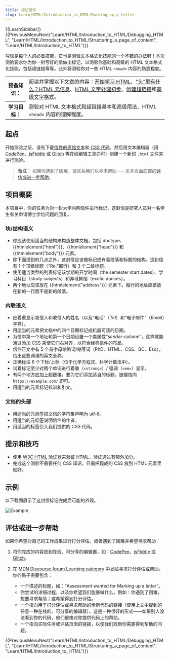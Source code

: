 ```yaml
---
title: 标记信件
slug: Learn/HTML/Introduction_to_HTML/Marking_up_a_letter
---
```


{{LearnSidebar}}{{PreviousMenuNext("Learn/HTML/Introduction_to_HTML/Debugging_HTML", "Learn/HTML/Introduction_to_HTML/Structuring_a_page_of_content", "Learn/HTML/Introduction_to_HTML")}}

写信是每个人的必备技能，它也是测验文本格式化技能的一个不错的办法呀！本次测验要求你为你一封写好的信做出标记，以测验你基础和高级的 HTML 文本格式化技能，包括超链接等等。此外将测验你对一些 HTML `<head>` 内容的熟悉程度。

<table>
 <tbody>
  <tr>
   <th scope="row">预备知识：</th>
   <td>阅读并掌握以下文章的内容：<a href="/zh-CN/docs/Learn/HTML/Introduction_to_HTML/Getting_started">开始学习 HTML</a>、<a href="/zh-CN/docs/learn/HTML/Introduction_to_HTML/The_head_metadata_in_HTML">“头”里有什么？HTML 元信息</a>、<a href="/zh-CN/docs/learn/HTML/Introduction_to_HTML/HTML_text_fundamentals">HTML 文字处理初步</a>、<a href="/zh-CN/docs/Learn/HTML/Introduction_to_HTML/Creating_hyperlinks">创建超链接</a>和<a href="/zh-CN/docs/Learn/HTML/Introduction_to_HTML/Advanced_text_formatting">高级文字格式</a>。</td>
  </tr>
  <tr>
   <th scope="row">学习目标：</th>
   <td>测验对 HTML 文本格式和超链接基本和高级用法、HTML <code>&lt;head&gt;</code> 内容的理解程度。</td>
  </tr>
 </tbody>
</table>

## 起点

开始测验之前，请先下载[信件的原始文本](https://github.com/mdn/learning-area/blob/main/html/introduction-to-html/marking-up-a-letter-start/letter-text.txt)和 [CSS 代码](https://github.com/mdn/learning-area/blob/main/html/introduction-to-html/marking-up-a-letter-start/css.txt)。然后用文本编辑器（用 [CodePen](https://codepen.io/)、[jsFiddle](https://jsfiddle.net/) 或 [Glitch](https://glitch.com/) 等在线编辑工具亦可）创建一个新的 `.html` 文件来进行测验。

> **备注：** 如果你遇到了困难，请联系我们以寻求帮助——见本页面底部的[评估或进一步帮助](#评估或进一步帮助)。

## 项目概要

本项目中，你的任务为对一封大学内网信件进行标记，这封信是研究人员对一名学生有关申请博士学位问题的回复。

### 块/结构语义

- 你应该使用适当的结构来构造整体文档，包括 doctype、{{htmlelement("html")}}、{{htmlelement("head")}} 和 {{htmlelement("body")}} 元素。
- 除下面提到的几点之外，这封信应该被标记成有着段落和标题的结构。这封信有 1 个顶级标题（“Re:”那行）和 3 个二级标题。
- 使用适当类型的列表标记该学期的开学时间（the semester start dates）、学习科目（study subjects）和异域舞蹈（exotic dances）。
- 两个地址应该放在 {{htmlelement("address")}} 元素下。每行的地址应该放在新的一行而不是新的段落。

### 内联语义

- 应着重显示发信人和收信人的姓名（以及“电话”（_Tel_）和“电子邮件”（_Email_）字样）。
- 用适当的元素把文档中的四个日期标记成机器可读的日期。
- 为信中第一个地址和第一个日期设置一个类属性“_sender-column_”，这样就能通过添加 CSS 来使它们右对齐，以符合经典信件的布局。
- 信件正文中有 5 个首字母缩略词/缩写词（PhD、HTML、CSS、BC、Esq），给出这些词语的英文全称。
- 正确标注 6 个下标/上标（位于化学方程式、科学计数法中）。
- 试着标记至少对两个单词进行着重（`<strong>`）/ 强调（`<em>`）显示。
- 有两个地方应加上超链接，要为它们添加适当的标题。链接指向 `https://example.com/` 即可。
- 用适当的元素标记校训和引文。

### 文档的头部

- 用适当的元标签把文档的字符集声明为 utf-8。
- 用适当的元标签说明信件的作者。
- 用适当的标签引入我们提供的 CSS 代码。

## 提示和技巧

- 使用 [W3C HTML 验证器](https://validator.w3.org/)来验证 HTML，验证通过有额外加分。
- 完成这个测验不需要任何 CSS 知识，只需把现成的 CSS 放到 HTML 元素里就好。

## 示例

以下截图展示了这封信标记完成后可能的外观。

![Example](letter-update.png)

## 评估或进一步帮助

如果你希望对自己的工作成果进行打分评估，或者遇到了困难并希望寻求帮助：

1. 将你完成的内容放到在线、可分享的编辑器，如：[CodePen](https://codepen.io/)、[jsFiddle](https://jsfiddle.net/) 或 [Glitch](https://glitch.com/)。
2. 在 [MDN Discourse forum Learning category](https://discourse.mozilla.org/c/mdn/learn/250) 中发贴寻求打分评估或帮助。你的贴子需要包含：

    - 一个描述的标题，如：“Assessment wanted for Marking up a letter”。
    - 你尝试的详细过程，以及你希望我们能够做什么，例如：你遇到了困难，想要寻求帮助；或希望得到打分评估。
    - 一个指向用于打分评估或寻求帮助的示例代码的链接（使用上文中提到的任意一种在线的、可分享的编辑器）。这是一种很好的形式——如果别人没法看到你的代码，他们很难对你提供代码上的帮助。
    - 一个指向实际任务或评估页面的链接，以便我们找到你需要得到帮助的问题。

{{PreviousMenuNext("Learn/HTML/Introduction_to_HTML/Debugging_HTML", "Learn/HTML/Introduction_to_HTML/Structuring_a_page_of_content", "Learn/HTML/Introduction_to_HTML")}}
